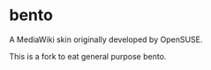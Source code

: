 bento
=====

A MediaWiki skin originally developed by OpenSUSE.

This is a fork to eat general purpose bento.
